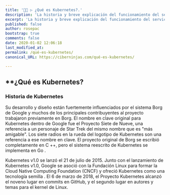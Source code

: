 ```yaml
---
title: '👨‍🚀 ▷ ¿Qué es Kubernetes?.'
description: 'La historia y breve explicación del funcionamiento del servicio que ofrecen los contenedores de Kubernetes.'
excerpt: 'La historia y breve explicación del funcionamiento del servicio que ofrecen los contenedores de Kubernetes.'
published: false
author: rosepac
bootstrap: true
comments: false
date: 2020-01-02 12:06:18
last_modified_at: 
permalink: /qué-es-kubernetes/
canonical_URL: https://ciberninjas.com/qué-es-kubernetes/

---
```


## **¿Qué es Kubernetes?



### **Historia de Kubernetes**

Su desarrollo y diseño están fuertemente influenciados por el sistema Borg de Google y muchos de los principales contribuyentes al proyecto trabajaron previamente en Borg. El nombre en clave original para Kubernetes dentro de Google fue el Proyecto Siete de Nueve, una referencia a un personaje de Star Trek del mismo nombre que es "más amigable". Los siete radios en la rueda del logotipo de Kubernetes son una referencia a ese nombre en clave. El proyecto original de Borg se escribió completamente en C ++, pero el sistema reescrito de Kubernetes se implementa en Go .

Kubernetes v1.0 se lanzó el 21 de julio de 2015. Junto con el lanzamiento de Kubernetes v1.0, Google se asoció con la Fundación Linux para formar la Cloud Native Computing Foundation (CNCF) y ofreció Kubernetes como una tecnología semilla . El 6 de marzo de 2018, el Proyecto Kubernetes alcanzó el noveno lugar en commits en GitHub, y el segundo lugar en autores y temas para el kernel de Linux.

<!-- https://en.wikipedia.org/wiki/Kubernetes -->